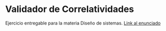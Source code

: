 # Validador de Correlatividades
Ejercicio entregable para la materia Diseño de sistemas. [Link al enunciado](https://drive.google.com/file/d/15TJFBvtlLT5qROTZQa4wdokty5pweKgi/view)
